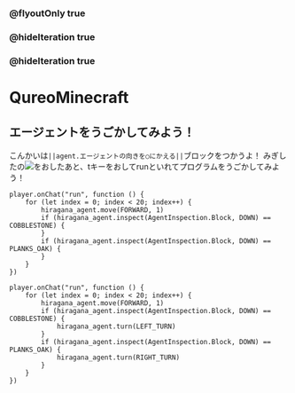### @flyoutOnly true
### @hideIteration true
### @hideIteration true
# QureoMinecraft

## エージェントをうごかしてみよう！

こんかいは``||agent.エージェントの向きを○にかえる||``ブロックをつかうよ！
みぎしたの![](https://raw.githubusercontent.com/camp-minecraft/TechkidsCampTutorial/master/images/playbutton.png)をおしたあと、tキーをおしてrunといれてプログラムをうごかしてみよう！

```template
player.onChat("run", function () {
    for (let index = 0; index < 20; index++) {
        hiragana_agent.move(FORWARD, 1)
        if (hiragana_agent.inspect(AgentInspection.Block, DOWN) == COBBLESTONE) {
        }
        if (hiragana_agent.inspect(AgentInspection.Block, DOWN) == PLANKS_OAK) {
        }
    }
})
```
```ghost
player.onChat("run", function () {
    for (let index = 0; index < 20; index++) {
        hiragana_agent.move(FORWARD, 1)
        if (hiragana_agent.inspect(AgentInspection.Block, DOWN) == COBBLESTONE) {
            hiragana_agent.turn(LEFT_TURN)
        }
        if (hiragana_agent.inspect(AgentInspection.Block, DOWN) == PLANKS_OAK) {
            hiragana_agent.turn(RIGHT_TURN)
        }
    }
})
```